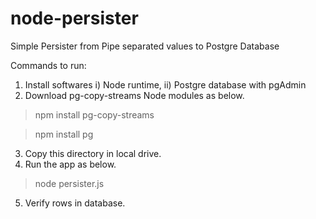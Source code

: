 # node-persister
Simple Persister from Pipe separated values to Postgre Database

Commands to run:
1. Install softwares
  i) Node runtime,
  ii) Postgre database with pgAdmin
2. Download pg-copy-streams Node modules as below.
> npm install pg-copy-streams

> npm install pg
3. Copy this directory in local drive.
4. Run the app as below.
> node persister.js
5. Verify rows in database.
